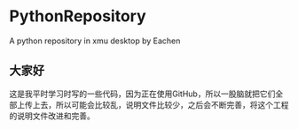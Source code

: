 # PythonRepository
A python repository in xmu desktop by Eachen
## 大家好
这是我平时学习时写的一些代码，因为正在使用GitHub，所以一股脑就把它们全部上传上去，所以可能会比较乱，说明文件比较少，之后会不断完善，将这个工程的说明文件改进和完善。
